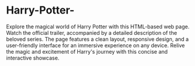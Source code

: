 # Harry-Potter-

Explore the magical world of Harry Potter with this HTML-based web page. Watch the official trailer, accompanied by a detailed description of the beloved series. The page features a clean layout, responsive design, and a user-friendly interface for an immersive experience on any device. Relive the magic and excitement of Harry's journey with this concise and interactive showcase.
